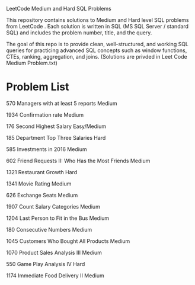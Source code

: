 LeetCode Medium and Hard SQL Problems

This repository contains solutions to Medium and Hard level SQL problems from LeetCode
.
Each solution is written in SQL (MS SQL Server / standard SQL) and includes the problem number, title, and the query.

The goal of this repo is to provide clean, well-structured, and working SQL queries for practicing advanced SQL concepts such as window functions, CTEs, ranking, aggregation, and joins. (Solutions are privded in Leet Code Medium Problem.txt)


#	Problem List 
570	Managers with at least 5 reports	Medium

1934	Confirmation rate	Medium	

176	Second Highest Salary	Easy/Medium	

185	Department Top Three Salaries	Hard	

585	Investments in 2016	Medium	

602	Friend Requests II: Who Has the Most Friends	Medium	

1321	Restaurant Growth	Hard	

1341	Movie Rating	Medium	

626	Exchange Seats	Medium	

1907	Count Salary Categories	Medium	

1204	Last Person to Fit in the Bus	Medium	

180	Consecutive Numbers	Medium	

1045	Customers Who Bought All Products	Medium

1070	Product Sales Analysis III	Medium	

550	Game Play Analysis IV	Hard	

1174	Immediate Food Delivery II	Medium
